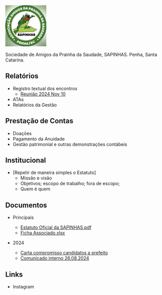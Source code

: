 
<img src="images/logo.jpg" width="128" /> 

Sociedade de Amigos da Prainha da Saudade, SAPINHAS. Penha, Santa Catarina.

## Relatórios
 - Registro textual dos encontros
    - [Reunião 2024 Nov 10](<encontros/SAPINHAS - Reunião 2024 Nov 10.html>)
 - ATAs
 - Relatórios da Gestão

## Prestação de Contas
 - Doações
 - Pagamento da Anuidade
 - Gestão patrimonial e outras demonstrações contábeis

## Institucional
 - [Repetir de maneira simples o Estatuto]
    - Missão e visão
    - Objetivos; escopo de trabalho; fora de escopo;
    - Quem é quem

## Documentos

- Principais
    - [Estatuto Oficial da SAPINHAS.pdf](<docs/Estatuto Oficial da SAPINHAS.pdf>)
    - [Ficha Associado.xlsx](<docs/Ficha Associado.xlsx>)

- 2024
    - [Carta compromisso candidatos a prefeito](<docs/2024/Carta_aos_Candidatos_a_Prefeito_29_assinado_AMAPGassinado_assinado_assinado.pdf>)
    - [Comunicado interno 26.08.2024](<docs/2024/Comunicado 26.08.2024.pdf>)

## Links
- Instagram 